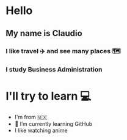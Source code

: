 # Hello
## My name is Claudio
### I like travel :airplane: and see many places :world_map:
### I study Business Administration
# I'll try to learn :computer:
- I'm from :mexico: 
- 🌱 I’m currently learning GitHub
- I like watching anime
